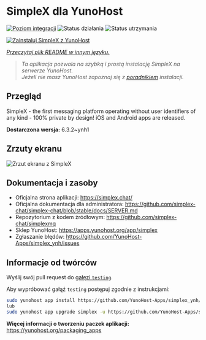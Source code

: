 <!--
To README zostało automatycznie wygenerowane przez <https://github.com/YunoHost/apps/tree/master/tools/readme_generator>
Nie powinno być ono edytowane ręcznie.
-->

# SimpleX dla YunoHost

[![Poziom integracji](https://apps.yunohost.org/badge/integration/simplex)](https://ci-apps.yunohost.org/ci/apps/simplex/)
![Status działania](https://apps.yunohost.org/badge/state/simplex)
![Status utrzymania](https://apps.yunohost.org/badge/maintained/simplex)

[![Zainstaluj SimpleX z YunoHost](https://install-app.yunohost.org/install-with-yunohost.svg)](https://install-app.yunohost.org/?app=simplex)

*[Przeczytaj plik README w innym języku.](./ALL_README.md)*

> *Ta aplikacja pozwala na szybką i prostą instalację SimpleX na serwerze YunoHost.*  
> *Jeżeli nie masz YunoHost zapoznaj się z [poradnikiem](https://yunohost.org/install) instalacji.*

## Przegląd

SimpleX - the first messaging platform operating without user identifiers of any kind - 100% private by design! iOS and Android apps are released.

**Dostarczona wersja:** 6.3.2~ynh1

## Zrzuty ekranu

![Zrzut ekranu z SimpleX](./doc/screenshots/conversation.png)

## Dokumentacja i zasoby

- Oficjalna strona aplikacji: <https://simplex.chat/>
- Oficjalna dokumentacja dla administratora: <https://github.com/simplex-chat/simplex-chat/blob/stable/docs/SERVER.md>
- Repozytorium z kodem źródłowym: <https://github.com/simplex-chat/simplexmq>
- Sklep YunoHost: <https://apps.yunohost.org/app/simplex>
- Zgłaszanie błędów: <https://github.com/YunoHost-Apps/simplex_ynh/issues>

## Informacje od twórców

Wyślij swój pull request do [gałęzi `testing`](https://github.com/YunoHost-Apps/simplex_ynh/tree/testing).

Aby wypróbować gałąź `testing` postępuj zgodnie z instrukcjami:

```bash
sudo yunohost app install https://github.com/YunoHost-Apps/simplex_ynh/tree/testing --debug
lub
sudo yunohost app upgrade simplex -u https://github.com/YunoHost-Apps/simplex_ynh/tree/testing --debug
```

**Więcej informacji o tworzeniu paczek aplikacji:** <https://yunohost.org/packaging_apps>
